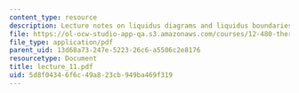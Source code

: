 ```yaml
---
content_type: resource
description: Lecture notes on liquidus diagrams and liquidus boundaries.
file: https://ol-ocw-studio-app-qa.s3.amazonaws.com/courses/12-480-thermodynamics-for-geoscientists-fall-2006/5d8f04346f6c49a823cb949ba469f319_lecture_11.pdf
file_type: application/pdf
parent_uid: 13d68a73-247e-5223-26c6-a5506c2e8176
resourcetype: Document
title: lecture_11.pdf
uid: 5d8f0434-6f6c-49a8-23cb-949ba469f319
---
```

